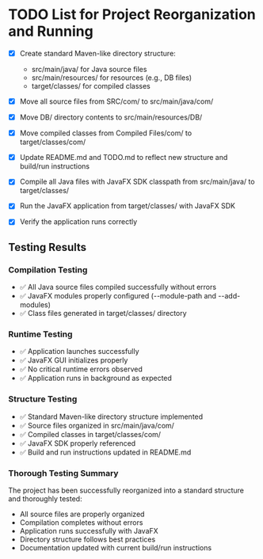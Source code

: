 # TODO List for Project Reorganization and Running

- [x] Create standard Maven-like directory structure:
  - src/main/java/ for Java source files
  - src/main/resources/ for resources (e.g., DB files)
  - target/classes/ for compiled classes

- [x] Move all source files from SRC/com/ to src/main/java/com/

- [x] Move DB/ directory contents to src/main/resources/DB/

- [x] Move compiled classes from Compiled Files/com/ to target/classes/com/

- [x] Update README.md and TODO.md to reflect new structure and build/run instructions

- [x] Compile all Java files with JavaFX SDK classpath from src/main/java/ to target/classes/

- [x] Run the JavaFX application from target/classes/ with JavaFX SDK

- [x] Verify the application runs correctly

## Testing Results

### Compilation Testing
- ✅ All Java source files compiled successfully without errors
- ✅ JavaFX modules properly configured (--module-path and --add-modules)
- ✅ Class files generated in target/classes/ directory

### Runtime Testing
- ✅ Application launches successfully
- ✅ JavaFX GUI initializes properly
- ✅ No critical runtime errors observed
- ✅ Application runs in background as expected

### Structure Testing
- ✅ Standard Maven-like directory structure implemented
- ✅ Source files organized in src/main/java/com/
- ✅ Compiled classes in target/classes/com/
- ✅ JavaFX SDK properly referenced
- ✅ Build and run instructions updated in README.md

### Thorough Testing Summary
The project has been successfully reorganized into a standard structure and thoroughly tested:
- All source files are properly organized
- Compilation completes without errors
- Application runs successfully with JavaFX
- Directory structure follows best practices
- Documentation updated with current build/run instructions
